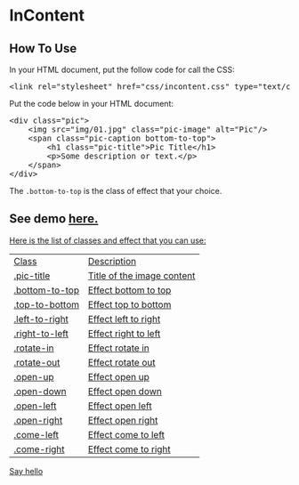 <h1>InContent</h1>
<h2>How To Use</h2>
<p>In your HTML document, put the follow code for call the CSS: </p>
<pre>&lt;link rel=&quot;stylesheet&quot; href=&quot;css/incontent.css&quot; type=&quot;text/css&quot; /&gt;</pre>

<p>Put the code below in your HTML document:</p>
<pre>&lt;div class=&quot;pic&quot;&gt;
	&lt;img src=&quot;img/01.jpg&quot; class=&quot;pic-image&quot; alt=&quot;Pic&quot;/&gt;
	&lt;span class=&quot;pic-caption bottom-to-top&quot;&gt;
		&lt;h1 class=&quot;pic-title&quot;&gt;Pic Title&lt;/h1&gt;
		&lt;p&gt;Some description or text.&lt;/p&gt;
	&lt;/span&gt;
&lt;/div&gt;</pre>

<p>The <code>.bottom-to-top</code> is the class of effect that your choice.</p>

<h2>See demo <a href="http://bit.ly/inContent" title="See demo">here.</h2>

<p>Here is the list of classes and effect that you can use:	</p>
<table>
  <tr>
	  <td>Class</td>
		<td>Description</td>
  </tr>
	<tr>
		<td>.pic-title</td>
		<td>Title of the image content</td>
	</tr>
	<tr>
		<td>.bottom-to-top</td>
		<td>Effect bottom to top</td>
	</tr>
	<tr>
		<td>.top-to-bottom</td>
		<td>Effect top to bottom</td>
	</tr>
	<tr>
		<td>.left-to-right</td>
		<td>Effect left to right</td>
	</tr>
	<tr>
		<td>.right-to-left</td>
		<td>Effect right to left</td>
	</tr>
	<tr>
		<td>.rotate-in</td>
		<td>Effect rotate in</td>
	</tr>
	<tr>
		<td>.rotate-out</td>
		<td>Effect rotate out</td>
	</tr>
	<tr>
		<td>.open-up</td>
		<td>Effect open up</td>
	</tr>
	<tr>
		<td>.open-down</td>
		<td>Effect open down</td>
	</tr>
	<tr>
		<td>.open-left</td>
		<td>Effect open left</td>
	</tr>
	<tr>
		<td>.open-right</td>
		<td>Effect open right</td>
	</tr>
	<tr>
		<td>.come-left</td>
		<td>Effect come to left</td>
	</tr>
	<tr>
		<td>.come-right</td>
		<td>Effect come to right</td>
	</tr>
</table>

<a href="http://bit.ly/BrunoTw" >Say hello</a>
